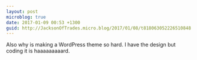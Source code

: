 ```yaml
---
layout: post
microblog: true
date: 2017-01-09 00:53 +1300
guid: http://JacksonOfTrades.micro.blog/2017/01/08/t818063052226510848.html
---
```

Also why is making a WordPress theme so hard. I have the design but coding it is haaaaaaaaard.
